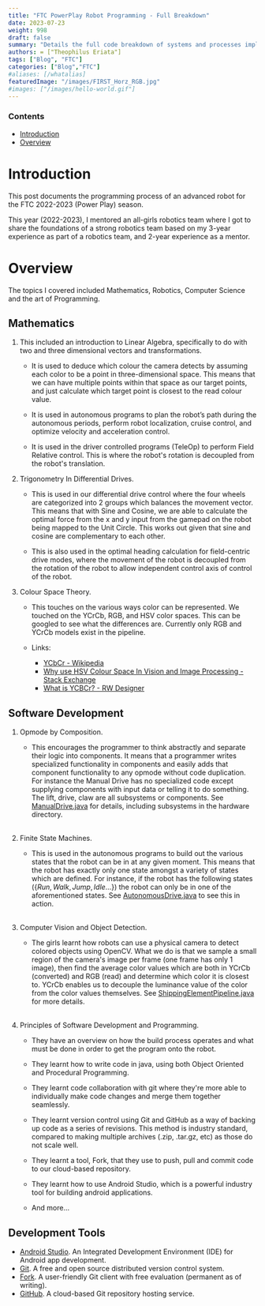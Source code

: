 ```yaml
---
title: "FTC PowerPlay Robot Programming - Full Breakdown"
date: 2023-07-23
weight: 998
draft: false
summary: "Details the full code breakdown of systems and processes implemented in the robot used for the FTC 2022-2023 (Power Play) season."
authors: = ["Theophilus Eriata"]
tags: ["Blog", "FTC"]
categories: ["Blog","FTC"]
#aliases: [/whatalias]
featuredImage: "/images/FIRST_Horz_RGB.jpg"
#images: ["/images/hello-world.gif"]
---
```


### Contents

- [Introduction](#introduction)
- [Overview](#overview)

# Introduction

This post documents the programming process of an advanced robot for the FTC 2022-2023 (Power Play) season.

This year (2022-2023), I mentored an all-girls robotics team where I got to share the foundations of a strong robotics team based on my 3-year experience as part of a robotics team, and 2-year experience as a mentor.

# Overview

The topics I covered included Mathematics, Robotics, Computer Science and the art of Programming.

## Mathematics

1. This included an introduction to Linear Algebra, specifically to do with two and three dimensional vectors and transformations.

    * It is used to deduce which colour the camera detects by assuming each color to be a point in three-dimensional space. This means that we can have multiple points within that space as our target points, and just calculate which target point is closest to the read colour value.

    * It is used in autonomous programs to plan the robot’s path during the autonomous periods, perform robot localization, cruise control, and optimize velocity and acceleration control.

    * It is used in the driver controlled programs (TeleOp) to perform Field Relative control. This is where the robot's rotation is decoupled from the robot's translation.

2. Trigonometry In Differential Drives.

    * This is used in our differential drive control where the four wheels are categorized into 2 groups which balances the movement vector. This means that with Sine and Cosine, we are able to calculate the optimal force from the x and y input from the gamepad on the robot being mapped to the Unit Circle. This works out given that sine and cosine are complementary to each other.

    * This is also used in the optimal heading calculation for field-centric drive modes, where the movement of the robot is decoupled from the rotation of the robot to allow independent control axis of control of the robot.

3. Colour Space Theory.

    * This touches on the various ways color can be represented. We touched on the YCrCb, RGB, and HSV color spaces. This can be googled to see what the differences are. Currently only RGB and YCrCb models exist in the pipeline.

    * Links:
        - [YCbCr - Wikipedia](https://en.wikipedia.org/wiki/YCbCr)
        - [Why use HSV Colour Space In Vision and Image Processing - Stack Exchange](https://dsp.stackexchange.com/questions/2687/why-do-we-use-the-hsv-colour-space-so-often-in-vision-and-image-processing)
        - [What is YCBCr? - RW Designer](http://www.rw-designer.com/color-space)

## Software Development

1. Opmode by Composition.

    * This encourages the programmer to think abstractly and separate their logic into components. It means that a programmer writes specialized functionality in components and easily adds that component functionality to any opmode without code duplication. For instance the Manual Drive has no specialized code except supplying components with input data or telling it to do something. The lift, drive, claw are all subsystems or components. See [ManualDrive.java](https://github.com/TheophilusE/FTC_PowerPlay/blob/master/TeamCode/src/main/java/org/firstinspires/ftc/teamcode/opmode/manual/ManualDrive.java) for details, including subsystems in the hardware directory.

    <br />

2. Finite State Machines.

    * This is used in the autonomous programs to build out the various states that the robot can be in at any given moment. This means that the robot has exactly only one state amongst a variety of states which are defined. For instance, if the robot has the following states \($\{Run, Walk, Jump, Idle\dots\}$\) the robot can only be in one of the aforementioned states. See [AutonomousDrive.java](https://github.com/TheophilusE/FTC_PowerPlay/blob/master/TeamCode/src/main/java/org/firstinspires/ftc/teamcode/opmode/autonomous/AutonomousDrive.java) to see this in action.

    <br />

3. Computer Vision and Object Detection.

    * The girls learnt how robots can use a physical camera to detect colored objects using OpenCV. What we do is that we sample a small region of the camera's image per frame (one frame has only 1 image), then find the average color values which are both in YCrCb (converted) and RGB (read) and determine which color it is closest to. YCrCb enables us to decouple the luminance value of the color from the color values themselves. See [ShippingElementPipeline.java](https://github.com/TheophilusE/FTC_PowerPlay/blob/master/TeamCode/src/main/java/org/firstinspires/ftc/teamcode/vision/pipeline/ShippingElementPipeline.java) for more details.

    <br />

4. Principles of Software Development and Programming.

    * They have an overview on how the build process operates and what must be done in order to get the program onto the robot.

    * They learnt how to write code in java, using both Object Oriented and Procedural Programming.

    * They learnt code collaboration with git where they're more able to individually make code changes and merge them together seamlessly.

    * They learnt version control using Git and GitHub as a way of backing up code as a series of revisions. This method is industry standard, compared to making multiple archives (.zip, .tar.gz, etc) as those do not scale well.

    * They learnt a tool, Fork, that they use to push, pull and commit code to our cloud-based repository.

    * They learnt how to use Android Studio, which is a powerful industry tool for building android applications.

    * And more...


## Development Tools

* [Android Studio](https://developer.android.com/studio). An Integrated Development Environment (IDE) for Android app development.
* [Git](https://git-scm.com/). A free and open source distributed version control system.
* [Fork](https://git-fork.com/). A user-friendly Git client with free evaluation (permanent as of writing).
* [GitHub](https://github.com/). A cloud-based Git repository hosting service.
